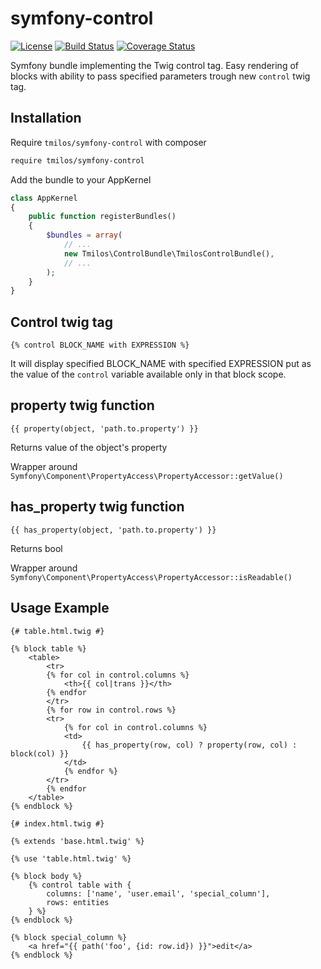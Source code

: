 # symfony-control

[![License](https://img.shields.io/packagist/l/tmilos/symfony-control.svg)](https://packagist.org/packages/tmilos/symfony-control)
[![Build Status](https://travis-ci.org/tmilos/symfony-control.svg?branch=master)](https://travis-ci.org/tmilos/symfony-control)
[![Coverage Status](https://coveralls.io/repos/github/tmilos/symfony-control/badge.svg?branch=master)](https://coveralls.io/github/tmilos/symfony-control?branch=master)

Symfony bundle implementing the Twig control tag. Easy rendering of blocks with ability to pass specified parameters trough
new ``control`` twig tag.


## Installation

Require ``tmilos/symfony-control`` with composer

``` bash
require tmilos/symfony-control
```

Add the bundle to your AppKernel

``` php
class AppKernel
{
    public function registerBundles()
    {
        $bundles = array(
            // ...
            new Tmilos\ControlBundle\TmilosControlBundle(),
            // ...
        );
    }
}
```


## Control twig tag

``` twig
{% control BLOCK_NAME with EXPRESSION %}
```

It will display specified BLOCK_NAME with specified EXPRESSION put as the value of the ``control`` variable available only in
that block scope.



## property twig function

``` twig
{{ property(object, 'path.to.property') }}
```

Returns value of the object's property

Wrapper around ``Symfony\Component\PropertyAccess\PropertyAccessor::getValue()``



## has_property twig function

``` twig
{{ has_property(object, 'path.to.property') }}
```

Returns bool

Wrapper around ``Symfony\Component\PropertyAccess\PropertyAccessor::isReadable()``



## Usage Example

``` twig
{# table.html.twig #}

{% block table %}
    <table>
        <tr>
        {% for col in control.columns %}
            <th>{{ col|trans }}</th>
        {% endfor
        </tr>
        {% for row in control.rows %}
        <tr>
            {% for col in control.columns %}
            <td>
                {{ has_property(row, col) ? property(row, col) : block(col) }}
            </td>
            {% endfor %}
        </tr>
        {% endfor
    </table>
{% endblock %}
```

``` twig
{# index.html.twig #}

{% extends 'base.html.twig' %}

{% use 'table.html.twig' %}

{% block body %}
    {% control table with {
        columns: ['name', 'user.email', 'special_column'],
        rows: entities
    } %}
{% endblock %}

{% block special_column %}
    <a href="{{ path('foo', {id: row.id}) }}">edit</a>
{% endblock %}
```

